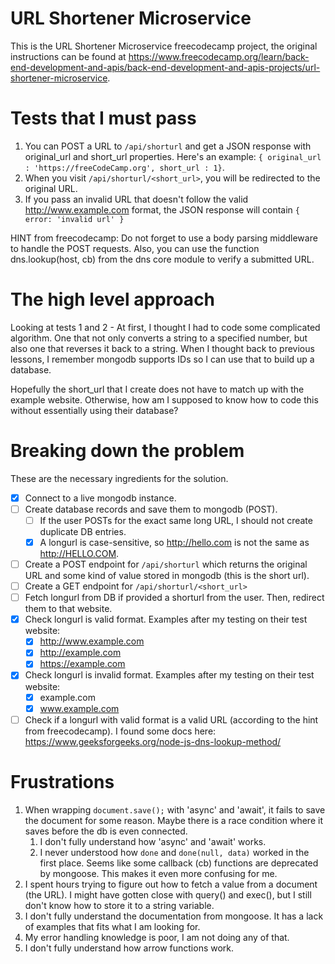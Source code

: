 # URL Shortener Microservice

This is the URL Shortener Microservice freecodecamp project, the original instructions can be found at https://www.freecodecamp.org/learn/back-end-development-and-apis/back-end-development-and-apis-projects/url-shortener-microservice.

# Tests that I must pass

1. You can POST a URL to `/api/shorturl` and get a JSON response with original_url and short_url properties. Here's an example: `{ original_url : 'https://freeCodeCamp.org', short_url : 1}`.
2. When you visit `/api/shorturl/<short_url>`, you will be redirected to the original URL.
3. If you pass an invalid URL that doesn't follow the valid http://www.example.com format, the JSON response will contain `{ error: 'invalid url' }`

HINT from freecodecamp: Do not forget to use a body parsing middleware to handle the POST requests. Also, you can use the function dns.lookup(host, cb) from the dns core module to verify a submitted URL.

# The high level approach

Looking at tests 1 and 2 - At first, I thought I had to code some complicated algorithm. One that not only converts a string to a specified number, but also one that reverses it back to a string. When I thought back to previous lessons, I remember mongodb supports IDs so I can use that to build up a database.

Hopefully the short_url that I create does not have to match up with the example website. Otherwise, how am I supposed to know how to code this without essentially using their database?

# Breaking down the problem

These are the necessary ingredients for the solution.

- [x] Connect to a live mongodb instance.
- [ ] Create database records and save them to mongodb (POST).
  - [ ] If the user POSTs for the exact same long URL, I should not create duplicate DB entries.
  - [x] A longurl is case-sensitive, so http://hello.com is not the same as http://HELLO.COM.
- [ ] Create a POST endpoint for `/api/shorturl` which returns the original URL and some kind of value stored in mongodb (this is the short url).
- [ ] Create a GET endpoint for `/api/shorturl/<short_url>`
- [ ] Fetch longurl from DB if provided a shorturl from the user. Then, redirect them to that website.
- [x] Check longurl is valid format. Examples after my testing on their test website:
  - [x] http://www.example.com
  - [x] http://example.com
  - [x] https://example.com
- [x] Check longurl is invalid format. Examples after my testing on their test website:
  - [x] example.com
  - [x] www.example.com
- [ ] Check if a longurl with valid format is a valid URL (according to the hint from freecodecamp). I found some docs here: https://www.geeksforgeeks.org/node-js-dns-lookup-method/

# Frustrations

1. When wrapping `document.save();` with 'async' and 'await', it fails to save the document for some reason. Maybe there is a race condition where it saves before the db is even connected.
   1. I don't fully understand how 'async' and 'await' works.
   2. I never understood how `done` and `done(null, data)` worked in the first place. Seems like some callback (cb) functions are deprecated by mongoose. This makes it even more confusing for me.
2. I spent hours trying to figure out how to fetch a value from a document (the URL). I might have gotten close with query() and exec(), but I still don't know how to store it to a string variable.
3. I don't fully understand the documentation from mongoose. It has a lack of examples that fits what I am looking for.
4. My error handling knowledge is poor, I am not doing any of that.
5. I don't fully understand how arrow functions work.

